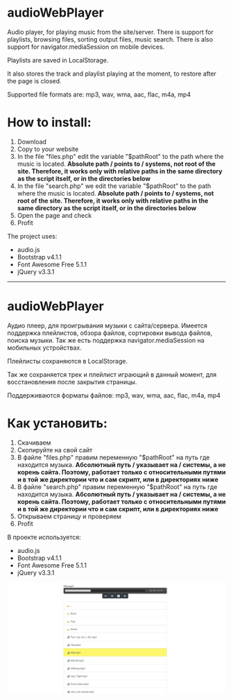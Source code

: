 audioWebPlayer
===================
Audio player, for playing music from the site/server. There is support for playlists, browsing files, sorting output files, music search. There is also support for navigator.mediaSession on mobile devices.

Playlists are saved in LocalStorage.

It also stores the track and playlist playing at the moment, to restore after the page is closed.

Supported file formats are: mp3, wav, wma, aac, flac, m4a, mp4

How to install:
===================
1. Download
2. Copy to your website
3. In the file "files.php" edit the variable "$pathRoot" to the path where the music is located. **Absolute path / points to / systems, not root of the site. Therefore, it works only with relative paths in the same directory as the script itself, or in the directories below**
4. In the file "search.php" we edit the variable "$pathRoot" to the path where the music is located. **Absolute path / points to / systems, not root of the site. Therefore, it works only with relative paths in the same directory as the script itself, or in the directories below**
5. Open the page and check
6. Profit

The project uses:
* audio.js
* Bootstrap v4.1.1
* Font Awesome Free 5.1.1
* jQuery v3.3.1

___________________

audioWebPlayer
===================
Аудио плеер, для проигрывания музыки с сайта/сервера. Имеется поддержка плейлистов, обзора файлов, сортировки вывода файлов, поиска музыки. Так же есть поддержка navigator.mediaSession на мобильных устройствах.

Плейлисты сохраняются в LocalStorage.

Так же сохраняется трек и плейлист играющий в данный момент, для восстановления после закрытия страницы.

Поддерживаются форматы файлов: mp3, wav, wma, aac, flac, m4a, mp4

Как установить:
===================
1. Скачиваем
2. Скопируйте на свой сайт
3. В файле "files.php" правим переменную "$pathRoot" на путь где находится музыка. **Абсолютный путь / указывает на / системы, а не корень сайта. Поэтому, работает только с относительными путями и в той же директории что и сам скрипт, или в директориях ниже**
4. В файле "search.php" правим переменную "$pathRoot" на путь где находится музыка. **Абсолютный путь / указывает на / системы, а не корень сайта. Поэтому, работает только с относительными путями и в той же директории что и сам скрипт, или в директориях ниже**
5. Открываем страницу и проверяем
6. Profit

В проекте используется:
* audio.js
* Bootstrap v4.1.1
* Font Awesome Free 5.1.1
* jQuery v3.3.1

![alt-текст](https://github.com/minbbb/audioWebPlayer/blob/master/preview.png "Preview")